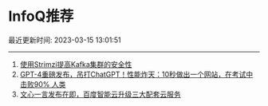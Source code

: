 # InfoQ推荐

最近更新时间: 2023-03-15 13:01:51

--- 
1. [使用Strimzi提高Kafka集群的安全性](https://www.infoq.cn/article/CpfvECIb5gWdditBBYy7) 
2. [GPT-4重磅发布，吊打ChatGPT！性能炸天：10秒做出一个网站，在考试中击败90% 人类](https://www.infoq.cn/article/HFSPasQ7SXZ9QzdFXhGO) 
3. [文心一言发布在即，百度智能云升级三大配套云服务](https://www.infoq.cn/article/8CSP7FiAcFaMSWHIGOIg) 
